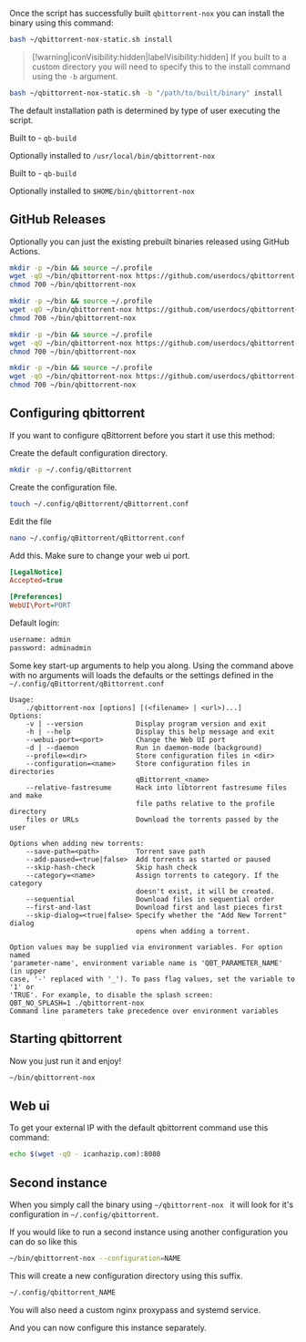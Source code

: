 Once the script has successfully built `qbittorrent-nox` you can install the binary using this command:

```bash
bash ~/qbittorrent-nox-static.sh install
```

> [!warning|iconVisibility:hidden|labelVisibility:hidden] If you built to a custom directory you will need to specify this to the install command using the `-b` argument.

```bash
bash ~/qbittorrent-nox-static.sh -b "/path/to/built/binary" install
```

The default installation path is determined by type of user executing the script.

<!-- tabs:start -->

<!-- tab: root -->

Built to - `qb-build`

Optionally installed to `/usr/local/bin/qbittorrent-nox`

<!-- tab: user -->

Built to - `qb-build`

Optionally installed to `$HOME/bin/qbittorrent-nox`

<!-- tabs:end -->

## GitHub Releases

Optionally you can just the existing prebuilt binaries released using GitHub Actions.

<!-- tabs:start -->

<!-- tab: x86_64 -->

```bash
mkdir -p ~/bin && source ~/.profile
wget -qO ~/bin/qbittorrent-nox https://github.com/userdocs/qbittorrent-nox-static/releases/latest/download/qbittorrent-nox-x86_64
chmod 700 ~/bin/qbittorrent-nox
```

<!-- tab: x86_64-icu -->

```bash
mkdir -p ~/bin && source ~/.profile
wget -qO ~/bin/qbittorrent-nox https://github.com/userdocs/qbittorrent-nox-static/releases/latest/download/qbittorrent-nox-x86_64-icu
chmod 700 ~/bin/qbittorrent-nox
```

<!-- tab: aarch64 -->

```bash
mkdir -p ~/bin && source ~/.profile
wget -qO ~/bin/qbittorrent-nox https://github.com/userdocs/qbittorrent-nox-static/releases/latest/download/qbittorrent-nox-aarch64
chmod 700 ~/bin/qbittorrent-nox
```

<!-- tab: aarch64-icu -->

```bash
mkdir -p ~/bin && source ~/.profile
wget -qO ~/bin/qbittorrent-nox https://github.com/userdocs/qbittorrent-nox-static/releases/latest/download/qbittorrent-nox-aarch64-icu
chmod 700 ~/bin/qbittorrent-nox
```

<!-- tabs:end -->

## Configuring qbittorrent

If you want to configure qBittorrent before you start it use this method:

Create the default configuration directory.

```bash
mkdir -p ~/.config/qBittorrent
```

Create the configuration file.

```bash
touch ~/.config/qBittorrent/qBittorrent.conf
```

Edit the file

```bash
nano ~/.config/qBittorrent/qBittorrent.conf
```

Add this. Make sure to change your web ui port.

```ini
[LegalNotice]
Accepted=true

[Preferences]
WebUI\Port=PORT
```

Default login:

```bash
username: admin
password: adminadmin
```

Some key start-up arguments to help you along. Using the command above with no arguments will loads the defaults or the settings defined in the `~/.config/qBittorrent/qBittorrent.conf`

```none
Usage:
    ./qbittorrent-nox [options] [(<filename> | <url>)...]
Options:
    -v | --version             Display program version and exit
    -h | --help                Display this help message and exit
    --webui-port=<port>        Change the Web UI port
    -d | --daemon              Run in daemon-mode (background)
    --profile=<dir>            Store configuration files in <dir>
    --configuration=<name>     Store configuration files in directories
                               qBittorrent_<name>
    --relative-fastresume      Hack into libtorrent fastresume files and make
                               file paths relative to the profile directory
    files or URLs              Download the torrents passed by the user

Options when adding new torrents:
    --save-path=<path>         Torrent save path
    --add-paused=<true|false>  Add torrents as started or paused
    --skip-hash-check          Skip hash check
    --category=<name>          Assign torrents to category. If the category
                               doesn't exist, it will be created.
    --sequential               Download files in sequential order
    --first-and-last           Download first and last pieces first
    --skip-dialog=<true|false> Specify whether the "Add New Torrent" dialog
                               opens when adding a torrent.

Option values may be supplied via environment variables. For option named
'parameter-name', environment variable name is 'QBT_PARAMETER_NAME' (in upper
case, '-' replaced with '_'). To pass flag values, set the variable to '1' or
'TRUE'. For example, to disable the splash screen:
QBT_NO_SPLASH=1 ./qbittorrent-nox
Command line parameters take precedence over environment variables
```

## Starting qbittorrent

Now you just run it and enjoy!

```bash
~/bin/qbittorrent-nox
```

## Web ui

To get your external IP with the default qbittorrent command use this command:

```bash
echo $(wget -qO - icanhazip.com):8080
```

## Second instance

When you simply call the binary using `~/qbittorrent-nox ` it will look for it's configuration in `~/.config/qbittorrent`.

If you would like to run a second instance using another configuration you can do so like this

```bash
~/bin/qbittorrent-nox --configuration=NAME
```

This will create a new configuration directory using this suffix.

```bash
~/.config/qbittorrent_NAME
```

You will also need a custom nginx proxypass and systemd service.

And you can now configure this instance separately.
